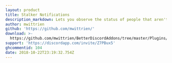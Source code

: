 ```yaml
---
layout: product
title: Stalker Notifications
description_markdown: Lets you observe the status of people that aren't your friends.
author: mwittrien
github: 'https://github.com/mwittrien/'
download: >-
  https://github.com/mwittrien/BetterDiscordAddons/tree/master/Plugins/StalkerNotifications
support: 'https://discordapp.com/invite/Z7PBux5'
ghcommentid: 104
date: 2018-10-22T23:19:32.754Z
---
```


